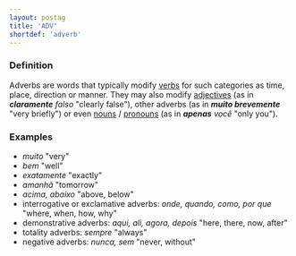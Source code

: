 ```yaml
---
layout: postag
title: 'ADV'
shortdef: 'adverb'
---
```


### Definition

Adverbs are words that typically modify [verbs](VERB) for such
categories as time, place, direction or manner. They may also
modify [adjectives](ADJ) (as in _<b>claramente</b> falso_ "clearly
false"), other adverbs (as in _<b>muito brevemente</b>_ "very
briefly") or even [nouns](NOUN) / [pronouns](PRON) (as in
_<b>apenas</b> você_ "only you").


### Examples

- _muito_ "very"
- _bem_ "well"
- _exatamente_ "exactly"
- _amanhã_ "tomorrow"
- _acima, abaixo_ "above, below"
- interrogative or exclamative adverbs: _onde, quando, como, por que_ "where, when, how, why"
- demonstrative adverbs: _aqui, ali, agora, depois_ "here, there, now, after"
- totality adverbs: _sempre_ "always"
- negative adverbs: _nunca, sem_ "never, without"
